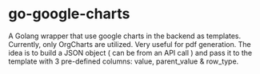 # go-google-charts
A Golang wrapper that use google charts in the backend as templates. Currently, only OrgCharts are utilized. Very useful for pdf generation. The idea is to build a JSON object ( can be from an API call ) and pass it to the template with 3 pre-defined columns: value, parent_value & row_type.

